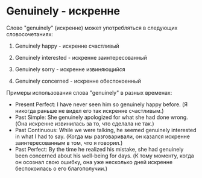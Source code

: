 # Genuinely - искренне




Слово "genuinely" (искренне) может употребляться в следующих словосочетаниях:

1. Genuinely happy - искренне счастливый

2. Genuinely interested - искренне заинтересованный

3. Genuinely sorry - искренне извиняющийся

4. Genuinely concerned - искренне обеспокоенный

Примеры использования слова "genuinely" в разных временах:

- Present Perfect: I have never seen him so genuinely happy before. (Я никогда раньше не видел его так искренне счастливым.)
- Past Simple: She genuinely apologized for what she had done wrong. (Она искренне извинилась за то, что сделала не так.)
- Past Continuous: While we were talking, he seemed genuinely interested in what I had to say. (Когда мы разговаривали, он казался искренне заинтересованным в том, что я говорил.)
- Past Perfect: By the time he realized his mistake, she had genuinely been concerned about his well-being for days. (К тому моменту, когда он осознал свою ошибку, она уже несколько дней искренне беспокоилась о его благополучии.)